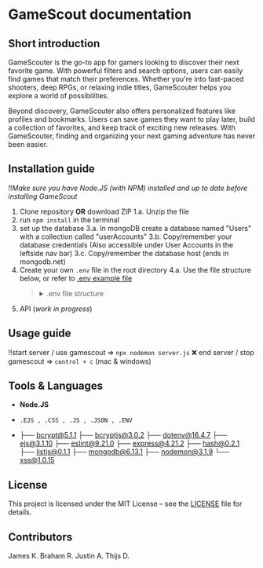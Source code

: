 # GameScout documentation

## Short introduction

GameScouter is the go-to app for gamers looking to discover their next favorite game. With powerful filters and search options, users can easily find games that match their preferences. Whether you're into fast-paced shooters, deep RPGs, or relaxing indie titles, GameScouter helps you explore a world of possibilities.

Beyond discovery, GameScouter also offers personalized features like profiles and bookmarks. Users can save games they want to play later, build a collection of favorites, and keep track of exciting new releases. With GameScouter, finding and organizing your next gaming adventure has never been easier.

## Installation guide 

‼️*Make sure you have Node.JS (with NPM) installed and up to date before installing GameScout* 

1. Clone repository **OR** download ZIP 
1.a. Unzip the file 
2. run ```npm install``` in the terminal 
3. set up the database
3.a. In mongoDB create a database named "Users"  with a collection called "userAccounts" 
3.b. Copy/remember your database credentials (Also accessible under User Accounts in the leftside nav bar)
3.c. Copy/remember the database host (ends in mongodb.net)
4. Create your own ```.env``` file in the root directory 
4.a. Use the file structure below, or refer to [.env example file](.env.example)
    > <details><summary>.env file structure</summary> 
    > <code>DB_USERNAME=//yourOwnUsername<br>
    > DB_PASSWORD=//yourOwnPassword<br>
    > DB_HOST=//yourOwnMongoHost<br>
    > DB_NAME=Users<br>
    > DB_COLLECTION=userAccounts<br>
    > PORT=//YourOwnPort<br>
    > APIKEY=//yourOwnApiKey</code>
    </details>
5. API (*work in progress*)

## Usage guide

‼️start server / use gamescout => ```npx nodemon server.js``` 
❌ end server / stop gamescout => ```control + c``` (mac & windows)

## Tools & Languages

- **Node.JS**

- `.EJS , .CSS , .JS , .JSON , .ENV `

-   ├── bcrypt@5.1.1
    ├── bcryptjs@3.0.2
    ├── dotenv@16.4.7
    ├── ejs@3.1.10
    ├── eslint@9.21.0
    ├── express@4.21.2
    ├── hash@0.2.1
    ├── listjs@0.1.1
    ├── mongodb@6.13.1
    ├── nodemon@3.1.9
    └── xss@1.0.15

## License  

This project is licensed under the MIT License – see the [LICENSE](LICENSE) file for details.

## Contributors 

James K.
Braham R.
Justin A.
Thijs D.